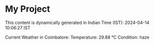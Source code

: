 # My Project

This content is dynamically generated in Indian Time (IST): 2024-04-14 10:06:27 IST


Current Weather in Coimbatore:
Temperature: 29.88 °C
Condition: haze
